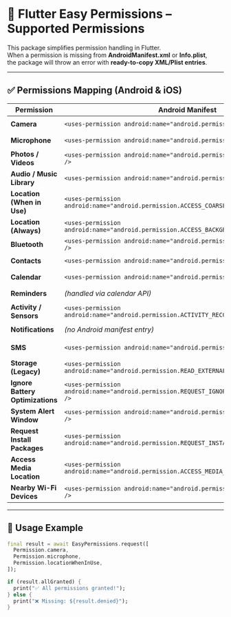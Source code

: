 # 📖 Flutter Easy Permissions – Supported Permissions

This package simplifies permission handling in Flutter.  
When a permission is missing from **AndroidManifest.xml** or **Info.plist**,  
the package will throw an error with **ready-to-copy XML/Plist entries**.

---

## ✅ Permissions Mapping (Android & iOS)

| Permission                    | Android Manifest                                                                 | iOS Info.plist                                                                 |
|--------------------------------|----------------------------------------------------------------------------------|--------------------------------------------------------------------------------|
| **Camera**                    | `<uses-permission android:name="android.permission.CAMERA" />`                   | `<key>NSCameraUsageDescription</key><string>App needs camera access.</string>` |
| **Microphone**                | `<uses-permission android:name="android.permission.RECORD_AUDIO" />`             | `<key>NSMicrophoneUsageDescription</key><string>App needs mic access.</string>`|
| **Photos / Videos**           | `<uses-permission android:name="android.permission.READ_MEDIA_IMAGES" />`        | `<key>NSPhotoLibraryUsageDescription</key><string>Access to photos.</string>`  |
| **Audio / Music Library**     | `<uses-permission android:name="android.permission.READ_MEDIA_AUDIO" />`         | `<key>NSAppleMusicUsageDescription</key><string>Access to music.</string>`     |
| **Location (When in Use)**    | `<uses-permission android:name="android.permission.ACCESS_COARSE_LOCATION" />`   | `<key>NSLocationWhenInUseUsageDescription</key><string>Access location.</string>`|
| **Location (Always)**         | `<uses-permission android:name="android.permission.ACCESS_BACKGROUND_LOCATION" />`| `<key>NSLocationAlwaysAndWhenInUseUsageDescription</key><string>Background location.</string>`|
| **Bluetooth**                 | `<uses-permission android:name="android.permission.BLUETOOTH_CONNECT" />`        | `<key>NSBluetoothAlwaysUsageDescription</key><string>Bluetooth access.</string>`|
| **Contacts**                  | `<uses-permission android:name="android.permission.READ_CONTACTS" />`            | `<key>NSContactsUsageDescription</key><string>Access to contacts.</string>`   |
| **Calendar**                  | `<uses-permission android:name="android.permission.READ_CALENDAR" />`            | `<key>NSCalendarsUsageDescription</key><string>Access to calendar.</string>`  |
| **Reminders**                 | *(handled via calendar API)*                                                     | `<key>NSRemindersUsageDescription</key><string>Access to reminders.</string>` |
| **Activity / Sensors**        | `<uses-permission android:name="android.permission.ACTIVITY_RECOGNITION" />`     | `<key>NSMotionUsageDescription</key><string>Access to motion sensors.</string>`|
| **Notifications**             | *(no Android manifest entry)*                                                    | `<key>NSUserNotificationUsageDescription</key><string>Send notifications.</string>`|
| **SMS**                       | `<uses-permission android:name="android.permission.SEND_SMS" />`                 | *(not allowed in iOS – use MFMessageComposeViewController)*                    |
| **Storage (Legacy)**          | `<uses-permission android:name="android.permission.READ_EXTERNAL_STORAGE" />`    | `<key>NSPhotoLibraryUsageDescription</key><string>Access to photos/media.</string>`|
| **Ignore Battery Optimizations** | `<uses-permission android:name="android.permission.REQUEST_IGNORE_BATTERY_OPTIMIZATIONS" />` | *(not applicable on iOS)*                                                     |
| **System Alert Window**       | `<uses-permission android:name="android.permission.SYSTEM_ALERT_WINDOW" />`      | *(not applicable on iOS)*                                                     |
| **Request Install Packages**  | `<uses-permission android:name="android.permission.REQUEST_INSTALL_PACKAGES" />` | *(not applicable on iOS)*                                                     |
| **Access Media Location**     | `<uses-permission android:name="android.permission.ACCESS_MEDIA_LOCATION" />`    | *(not applicable on iOS)*                                                     |
| **Nearby Wi-Fi Devices**      | `<uses-permission android:name="android.permission.NEARBY_WIFI_DEVICES" />`      | *(not applicable on iOS)*                                                     |

---

## 🚀 Usage Example

```dart
final result = await EasyPermissions.request([
  Permission.camera,
  Permission.microphone,
  Permission.locationWhenInUse,
]);

if (result.allGranted) {
  print("✅ All permissions granted!");
} else {
  print("❌ Missing: ${result.denied}");
}
